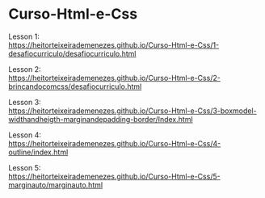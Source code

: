 # Curso-Html-e-Css

Lesson 1: <br>
https://heitorteixeirademenezes.github.io/Curso-Html-e-Css/1-desafiocurriculo/desafiocurriculo.html

Lesson 2: <br>
https://heitorteixeirademenezes.github.io/Curso-Html-e-Css/2-brincandocomcss/desafiocurriculo.html

Lesson 3: <br>
https://heitorteixeirademenezes.github.io/Curso-Html-e-Css/3-boxmodel-widthandheigth-marginandepadding-border/Index.html

Lesson 4: <br>
https://heitorteixeirademenezes.github.io/Curso-Html-e-Css/4-outline/index.html

Lesson 5: <br>
https://heitorteixeirademenezes.github.io/Curso-Html-e-Css/5-marginauto/marginauto.html
  
